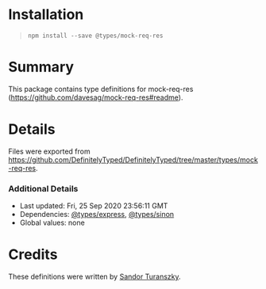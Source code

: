# Installation
> `npm install --save @types/mock-req-res`

# Summary
This package contains type definitions for mock-req-res (https://github.com/davesag/mock-req-res#readme).

# Details
Files were exported from https://github.com/DefinitelyTyped/DefinitelyTyped/tree/master/types/mock-req-res.

### Additional Details
 * Last updated: Fri, 25 Sep 2020 23:56:11 GMT
 * Dependencies: [@types/express](https://npmjs.com/package/@types/express), [@types/sinon](https://npmjs.com/package/@types/sinon)
 * Global values: none

# Credits
These definitions were written by [Sandor Turanszky](https://github.com/sandorTuranszky).
